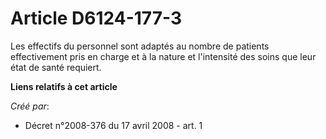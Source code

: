 # Article D6124-177-3

Les effectifs du personnel sont adaptés au nombre de patients effectivement pris en charge et à la nature et l'intensité des
soins que leur état de santé requiert.

**Liens relatifs à cet article**

_Créé par_:

  - Décret n°2008-376 du 17 avril 2008 - art. 1

